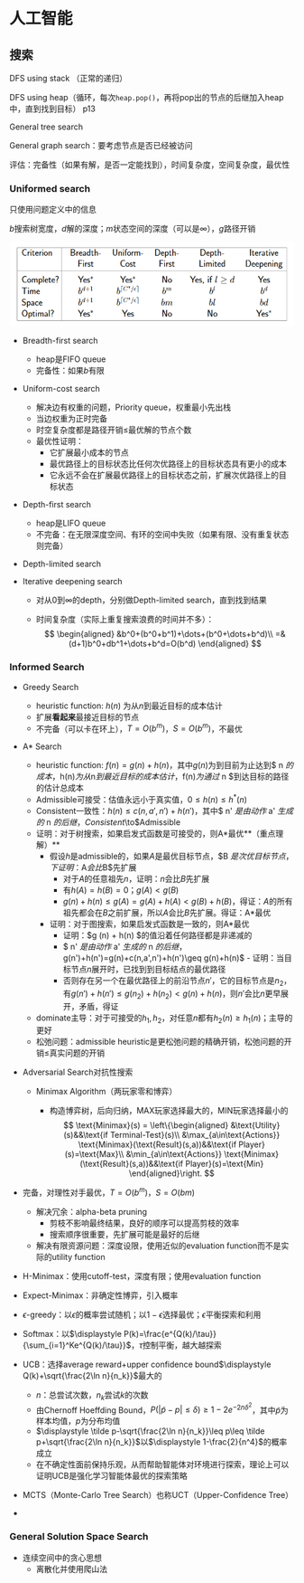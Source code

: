 # 人工智能

## 搜索

DFS using stack （正常的递归）

DFS using heap（循环，每次`heap.pop()`，再将pop出的节点的后继加入heap中，直到找到目标） p13

General tree search

General graph search：要考虑节点是否已经被访问

评估：完备性（如果有解，是否一定能找到），时间复杂度，空间复杂度，最优性

### Uniformed search

只使用问题定义中的信息

$b$搜索树宽度，$d$解的深度；$m$状态空间的深度（可以是$\infty$），$g$路径开销

<img src="fig/image-20230628000546194.png" alt="image-20230628000546194"  />

- Breadth-first search
  - heap是FIFO queue
  - 完备性：如果$b$有限
- Uniform-cost search
  - 解决边有权重的问题，Priority queue，权重最小先出栈
  - 当边权重为正时完备
  - 时空复杂度都是路径开销$\leq$最优解的节点个数
  - 最优性证明：
    - 它扩展最小成本的节点
    - 最优路径上的目标状态比任何次优路径上的目标状态具有更小的成本
    - 它永远不会在扩展最优路径上的目标状态之前，扩展次优路径上的目标状态
- Depth-first search
  - heap是LIFO queue
  - 不完备：在无限深度空间、有环的空间中失败（如果有限、没有重复状态则完备）

- Depth-limited search

- Iterative deepening search

  - 对从0到$\infty$的depth，分别做Depth-limited search，直到找到结果

  - 时间复杂度（实际上重复搜索浪费的时间并不多）：
    $$
    \begin{aligned}
    &b^0+(b^0+b^1)+\dots+(b^0+\dots+b^d)\\
    =&(d+1)b^0+db^1+\dots+b^d=O(b^d)
    \end{aligned}
    $$

### Informed Search

- Greedy Search

  - heuristic function: $h(n)$ 为从$n$到最近目标的成本估计
  - 扩展**看起来**最接近目标的节点
  - 不完备（可以卡在环上），$T=O(b^m)$，$S=O(b^m)$，不最优

- A\* Search

  - heuristic function: $f(n)=g(n)+h(n)$，其中$g(n)$为到目前为止达到$ n $的成本，$h(n)$为从$n$到最近目标的成本估计，$f(n)$为通过$ n $到达目标的路径的估计总成本
  - Admissible可接受：估值永远小于真实值，$0\leq h(n)\leq h^*(n)$
  - Consistent一致性：$h(n)\leq c(n,a',n')+h(n')$，其中$ n' $是由动作$ a' $生成的$ n $的后继，Consistent$\to$Admissible
  - 证明：对于树搜索，如果启发式函数是可接受的，则A\*最优**（重点理解）**
    - 假设$h$是admissible的，如果$A$是最优目标节点，$B $是次优目标节点，下证明：$A$会比$B$先扩展
      - 对于$A$的任意祖先$n$，证明：$n$会比$B$先扩展
      - 有$h(A)=h(B)=0$；$g(A)<g(B)$
      - $g(n)+h(n)\leq g(A)=g(A)+h(A)<g(B)+h(B)$，得证：$A$的所有祖先都会在$B$之前扩展，所以$A$会比$B$先扩展。得证：A\*最优
    - 证明：对于图搜索，如果启发式函数是一致的，则A\*最优
      - 证明：$g (n) + h(n) $的值沿着任何路径都是非递减的
      - $ n' $是由动作$ a' $生成的$ n $的后继，$g(n')+h(n')=g(n)+c(n,a',n')+h(n')\geq g(n)+h(n)$
            - 证明：当目标节点$n$展开时，已找到到目标结点的最优路径
      - 否则存在另一个在最优路径上的前沿节点$n'$，它的目标节点是$n_2$，有$g(n')+h(n')\leq g(n_2)+h(n_2)<g(n)+h(n)$，则$n'$会比$n$更早展开，矛盾，得证
  - dominate主导：对于可接受的$h_1,h_2$，对任意$n$都有$h_2(n)\geq h_1(n)$；主导的更好
  - 松弛问题：admissible heuristic是更松弛问题的精确开销，松弛问题的开销$\leq$真实问题的开销
  
- Adversarial Search对抗性搜索

  - Minimax Algorithm（两玩家零和博弈）

    - 构造博弈树，后向归纳，MAX玩家选择最大的，MIN玩家选择最小的
      $$
      \text{Minimax}(s) = \left\{\begin{aligned}
      &\text{Utility}(s)&&\text{if Terminal-Test}(s)\\
      &\max_{a\in\text{Actions}} \text{Minimax}(\text{Result}(s,a))&&\text{if Player}(s)=\text{Max}\\
      &\min_{a\in\text{Actions}} \text{Minimax}(\text{Result}(s,a))&&\text{if Player}(s)=\text{Min}
      \end{aligned}\right.
      $$
  
- 完备，对理性对手最优，$T=O(b^m)$，$S=O(bm)$
    - 解决冗余：alpha-beta pruning
      - 剪枝不影响最终结果，良好的顺序可以提高剪枝的效率
      - 搜索顺序很重要，先扩展可能是最好的后继
    - 解决有限资源问题：深度设限，使用近似的evaluation function而不是实际的utility function
    
- H-Minimax：使用cutoff-test，深度有限；使用evaluation function
  
- Expect-Minimax：非确定性博弈，引入概率
  
- $\epsilon$-greedy：以$\epsilon$的概率尝试随机；以$1-\epsilon$选择最优；$\epsilon$平衡探索和利用

- Softmax：以$\displaystyle P(k)=\frac{e^{Q(k)/\tau}}{\sum_{i=1}^Ke^{Q(k)/\tau}}$，$\tau$控制平衡，越大越探索

- UCB：选择average reward+upper confidence bound$\displaystyle Q(k)+\sqrt{\frac{2\ln n}{n_k}}$最大的

  - $n$：总尝试次数，$n_k$尝试$k$的次数
  - 由Chernoff Hoeffding Bound，$P(|\tilde p-p|\leq\delta)\geq 1-2e^{-2n\delta^2}$，其中$\tilde p$为样本均值，$p$为分布均值
  - $\displaystyle \tilde p-\sqrt{\frac{2\ln n}{n_k}}\leq p\leq \tilde p+\sqrt{\frac{2\ln n}{n_k}}$以$\displaystyle 1-\frac{2}{n^4}$的概率成立
  - 在不确定性面前保持乐观，从而帮助智能体对环境进行探索，理论上可以证明UCB是强化学习智能体最优的探索策略

- MCTS（Monte-Carlo Tree Search）也称UCT（Upper-Confidence Tree）

- 

### General Solution Space Search

- 连续空间中的贪心思想
  - 离散化并使用爬山法